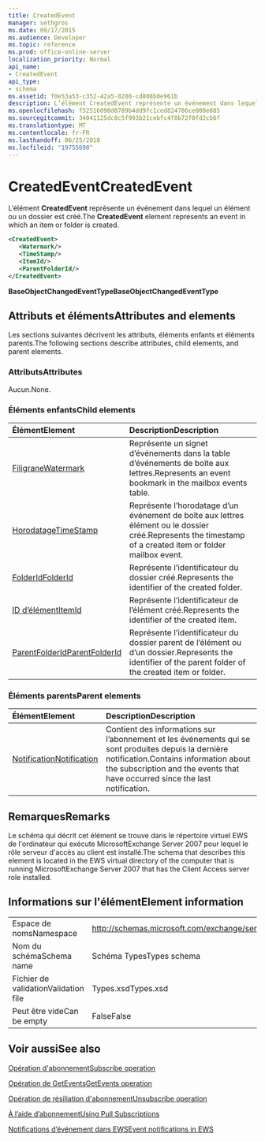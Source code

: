 ```yaml
---
title: CreatedEvent
manager: sethgros
ms.date: 09/17/2015
ms.audience: Developer
ms.topic: reference
ms.prod: office-online-server
localization_priority: Normal
api_name:
- CreatedEvent
api_type:
- schema
ms.assetid: f0e53a53-c352-42a5-8280-cd808b0e961b
description: L’élément CreatedEvent représente un événement dans lequel un élément ou un dossier est créé.
ms.openlocfilehash: f52516090d0789b4dd9fc1ced824786ce000e885
ms.sourcegitcommit: 34041125dc8c5f993b21cebfc4f8b72f0fd2cb6f
ms.translationtype: MT
ms.contentlocale: fr-FR
ms.lasthandoff: 06/25/2018
ms.locfileid: "19755690"
---
```

# <a name="createdevent"></a><span data-ttu-id="c2ed4-103">CreatedEvent</span><span class="sxs-lookup"><span data-stu-id="c2ed4-103">CreatedEvent</span></span>

<span data-ttu-id="c2ed4-104">L’élément **CreatedEvent** représente un événement dans lequel un élément ou un dossier est créé.</span><span class="sxs-lookup"><span data-stu-id="c2ed4-104">The **CreatedEvent** element represents an event in which an item or folder is created.</span></span> 
  
```xml
<CreatedEvent>
   <Watermark/>
   <TimeStamp/>
   <ItemId/>
   <ParentFolderId/>
</CreatedEvent>
```

 <span data-ttu-id="c2ed4-105">**BaseObjectChangedEventType**</span><span class="sxs-lookup"><span data-stu-id="c2ed4-105">**BaseObjectChangedEventType**</span></span>
## <a name="attributes-and-elements"></a><span data-ttu-id="c2ed4-106">Attributs et éléments</span><span class="sxs-lookup"><span data-stu-id="c2ed4-106">Attributes and elements</span></span>

<span data-ttu-id="c2ed4-107">Les sections suivantes décrivent les attributs, éléments enfants et éléments parents.</span><span class="sxs-lookup"><span data-stu-id="c2ed4-107">The following sections describe attributes, child elements, and parent elements.</span></span>
  
### <a name="attributes"></a><span data-ttu-id="c2ed4-108">Attributs</span><span class="sxs-lookup"><span data-stu-id="c2ed4-108">Attributes</span></span>

<span data-ttu-id="c2ed4-109">Aucun.</span><span class="sxs-lookup"><span data-stu-id="c2ed4-109">None.</span></span>
  
### <a name="child-elements"></a><span data-ttu-id="c2ed4-110">Éléments enfants</span><span class="sxs-lookup"><span data-stu-id="c2ed4-110">Child elements</span></span>

|<span data-ttu-id="c2ed4-111">**Élément**</span><span class="sxs-lookup"><span data-stu-id="c2ed4-111">**Element**</span></span>|<span data-ttu-id="c2ed4-112">**Description**</span><span class="sxs-lookup"><span data-stu-id="c2ed4-112">**Description**</span></span>|
|:-----|:-----|
|[<span data-ttu-id="c2ed4-113">Filigrane</span><span class="sxs-lookup"><span data-stu-id="c2ed4-113">Watermark</span></span>](watermark.md) <br/> |<span data-ttu-id="c2ed4-114">Représente un signet d’événements dans la table d’événements de boîte aux lettres.</span><span class="sxs-lookup"><span data-stu-id="c2ed4-114">Represents an event bookmark in the mailbox events table.</span></span>  <br/> |
|[<span data-ttu-id="c2ed4-115">Horodatage</span><span class="sxs-lookup"><span data-stu-id="c2ed4-115">TimeStamp</span></span>](timestamp.md) <br/> |<span data-ttu-id="c2ed4-116">Représente l’horodatage d’un événement de boîte aux lettres élément ou le dossier créé.</span><span class="sxs-lookup"><span data-stu-id="c2ed4-116">Represents the timestamp of a created item or folder mailbox event.</span></span>  <br/> |
|[<span data-ttu-id="c2ed4-117">FolderId</span><span class="sxs-lookup"><span data-stu-id="c2ed4-117">FolderId</span></span>](folderid.md) <br/> |<span data-ttu-id="c2ed4-118">Représente l’identificateur du dossier créé.</span><span class="sxs-lookup"><span data-stu-id="c2ed4-118">Represents the identifier of the created folder.</span></span>  <br/> |
|[<span data-ttu-id="c2ed4-119">ID d’élément</span><span class="sxs-lookup"><span data-stu-id="c2ed4-119">ItemId</span></span>](itemid.md) <br/> |<span data-ttu-id="c2ed4-120">Représente l’identificateur de l’élément créé.</span><span class="sxs-lookup"><span data-stu-id="c2ed4-120">Represents the identifier of the created item.</span></span>  <br/> |
|[<span data-ttu-id="c2ed4-121">ParentFolderId</span><span class="sxs-lookup"><span data-stu-id="c2ed4-121">ParentFolderId</span></span>](parentfolderid.md) <br/> |<span data-ttu-id="c2ed4-122">Représente l’identificateur du dossier parent de l’élément ou d’un dossier.</span><span class="sxs-lookup"><span data-stu-id="c2ed4-122">Represents the identifier of the parent folder of the created item or folder.</span></span>  <br/> |
   
### <a name="parent-elements"></a><span data-ttu-id="c2ed4-123">Éléments parents</span><span class="sxs-lookup"><span data-stu-id="c2ed4-123">Parent elements</span></span>

|<span data-ttu-id="c2ed4-124">**Élément**</span><span class="sxs-lookup"><span data-stu-id="c2ed4-124">**Element**</span></span>|<span data-ttu-id="c2ed4-125">**Description**</span><span class="sxs-lookup"><span data-stu-id="c2ed4-125">**Description**</span></span>|
|:-----|:-----|
|[<span data-ttu-id="c2ed4-126">Notification</span><span class="sxs-lookup"><span data-stu-id="c2ed4-126">Notification</span></span>](notification-ex15websvcsotherref.md) <br/> |<span data-ttu-id="c2ed4-127">Contient des informations sur l’abonnement et les événements qui se sont produites depuis la dernière notification.</span><span class="sxs-lookup"><span data-stu-id="c2ed4-127">Contains information about the subscription and the events that have occurred since the last notification.</span></span>  <br/> |
   
## <a name="remarks"></a><span data-ttu-id="c2ed4-128">Remarques</span><span class="sxs-lookup"><span data-stu-id="c2ed4-128">Remarks</span></span>

<span data-ttu-id="c2ed4-129">Le schéma qui décrit cet élément se trouve dans le répertoire virtuel EWS de l'ordinateur qui exécute MicrosoftExchange Server 2007 pour lequel le rôle serveur d'accès au client est installé.</span><span class="sxs-lookup"><span data-stu-id="c2ed4-129">The schema that describes this element is located in the EWS virtual directory of the computer that is running MicrosoftExchange Server 2007 that has the Client Access server role installed.</span></span>
  
## <a name="element-information"></a><span data-ttu-id="c2ed4-130">Informations sur l'élément</span><span class="sxs-lookup"><span data-stu-id="c2ed4-130">Element information</span></span>

|||
|:-----|:-----|
|<span data-ttu-id="c2ed4-131">Espace de noms</span><span class="sxs-lookup"><span data-stu-id="c2ed4-131">Namespace</span></span>  <br/> |http://schemas.microsoft.com/exchange/services/2006/types  <br/> |
|<span data-ttu-id="c2ed4-132">Nom du schéma</span><span class="sxs-lookup"><span data-stu-id="c2ed4-132">Schema name</span></span>  <br/> |<span data-ttu-id="c2ed4-133">Schéma Types</span><span class="sxs-lookup"><span data-stu-id="c2ed4-133">Types schema</span></span>  <br/> |
|<span data-ttu-id="c2ed4-134">Fichier de validation</span><span class="sxs-lookup"><span data-stu-id="c2ed4-134">Validation file</span></span>  <br/> |<span data-ttu-id="c2ed4-135">Types.xsd</span><span class="sxs-lookup"><span data-stu-id="c2ed4-135">Types.xsd</span></span>  <br/> |
|<span data-ttu-id="c2ed4-136">Peut être vide</span><span class="sxs-lookup"><span data-stu-id="c2ed4-136">Can be empty</span></span>  <br/> |<span data-ttu-id="c2ed4-137">False</span><span class="sxs-lookup"><span data-stu-id="c2ed4-137">False</span></span>  <br/> |
   
## <a name="see-also"></a><span data-ttu-id="c2ed4-138">Voir aussi</span><span class="sxs-lookup"><span data-stu-id="c2ed4-138">See also</span></span>



[<span data-ttu-id="c2ed4-139">Opération d'abonnement</span><span class="sxs-lookup"><span data-stu-id="c2ed4-139">Subscribe operation</span></span>](subscribe-operation.md)
  
[<span data-ttu-id="c2ed4-140">Opération de GetEvents</span><span class="sxs-lookup"><span data-stu-id="c2ed4-140">GetEvents operation</span></span>](getevents-operation.md)
  
[<span data-ttu-id="c2ed4-141">Opération de résiliation d'abonnement</span><span class="sxs-lookup"><span data-stu-id="c2ed4-141">Unsubscribe operation</span></span>](unsubscribe-operation.md)


[<span data-ttu-id="c2ed4-142">À l’aide d’abonnement</span><span class="sxs-lookup"><span data-stu-id="c2ed4-142">Using Pull Subscriptions</span></span>](http://msdn.microsoft.com/library/f956bc0e-2b25-4613-966b-54c65456897c%28Office.15%29.aspx)
  
[<span data-ttu-id="c2ed4-143">Notifications d’événement dans EWS</span><span class="sxs-lookup"><span data-stu-id="c2ed4-143">Event notifications in EWS</span></span>](http://msdn.microsoft.com/library/4fd4b351-d35c-4ccc-9ed9-878932ab9d50%28Office.15%29.aspx)

